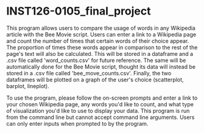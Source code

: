 # INST126-0105_final_project
This program allows users to compare the usage of words in any Wikipedia article with the Bee Movie script. Users can enter a link to a Wikipedia page and count the number of times that certain words of their choice appear. The proportion of times these words appear in comparison to the rest of the page's text will also be calculated. This will be stored in a dataframe and a .csv file called 'word_counts.csv' for future reference. The same will be automatically done for the Bee Movie script, thought its data will instead be stored in a .csv file called 'bee_move_counts.csv'. Finally, the two dataframes will be plotted on a graph of the user's choice (scatterplot, barplot, lineplot).

To use the program, please follow the on-screen prompts and enter a link to your chosen Wikipedia page, any words you'd like to count, and what type of visualization you'd like to use to display your data. This program is run from the command line but cannot accept command line arguments. Users can only enter inputs when prompted to by the program. 
